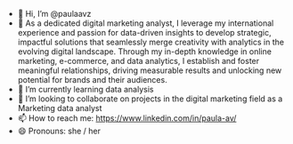 - 👋 Hi, I’m @paulaavz
- 👀  As a dedicated digital marketing analyst, I leverage my international experience and passion for data-driven insights to develop strategic, impactful solutions that seamlessly merge creativity with analytics in the evolving digital landscape. Through my in-depth knowledge in online marketing, e-commerce, and data analytics, I establish and foster meaningful relationships, driving measurable results and unlocking new potential for brands and their audiences.
- 🌱 I’m currently learning data analysis
- 💞️ I’m looking to collaborate on projects in the digital marketing field as a Marketing data analyst
- 📫 How to reach me: https://www.linkedin.com/in/paula-av/
- 😄 Pronouns: she / her

<!---
paulaavz/paulaavz is a ✨ special ✨ repository because its `README.md` (this file) appears on your GitHub profile.
You can click the Preview link to take a look at your changes.
--->
